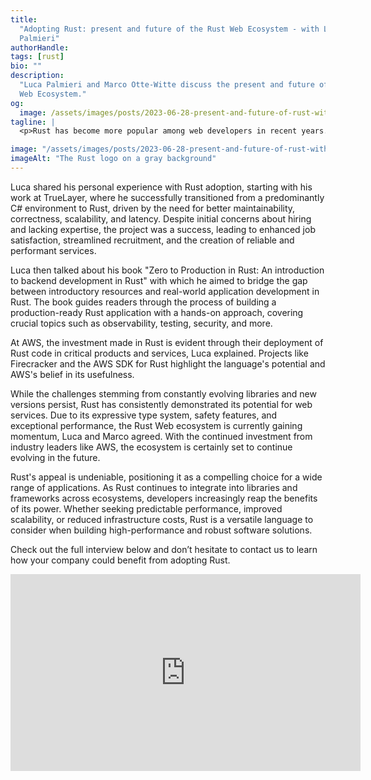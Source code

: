 ```yaml
---
title:
  "Adopting Rust: present and future of the Rust Web Ecosystem - with Luca
  Palmieri"
authorHandle:
tags: [rust]
bio: ""
description:
  "Luca Palmieri and Marco Otte-Witte discuss the present and future of the Rust
  Web Ecosystem."
og:
  image: /assets/images/posts/2023-06-28-present-and-future-of-rust-with-luca-palmieri/og-image.jpg
tagline: |
  <p>Rust has become more popular among web developers in recent years. In this interview, Luca Palmieri, Senior Software Engineer at Mainmatter and Rust author, and Marco Otte-Witte, Founder of Maimatter, delved into the world of backend development with Rust, examining the state of the ecosystem, the challenges it faces, and the success stories it generated.</p>

image: "/assets/images/posts/2023-06-28-present-and-future-of-rust-with-luca-palmieri/header-illustration.jpg"
imageAlt: "The Rust logo on a gray background"
---
```


Luca shared his personal experience with Rust adoption, starting with his work
at TrueLayer, where he successfully transitioned from a predominantly C#
environment to Rust, driven by the need for better maintainability, correctness,
scalability, and latency. Despite initial concerns about hiring and lacking
expertise, the project was a success, leading to enhanced job satisfaction,
streamlined recruitment, and the creation of reliable and performant services.

Luca then talked about his book "Zero to Production in Rust: An introduction to
backend development in Rust" with which he aimed to bridge the gap between
introductory resources and real-world application development in Rust. The book
guides readers through the process of building a production-ready Rust
application with a hands-on approach, covering crucial topics such as
observability, testing, security, and more.

At AWS, the investment made in Rust is evident through their deployment of Rust
code in critical products and services, Luca explained. Projects like
Firecracker and the AWS SDK for Rust highlight the language's potential and
AWS's belief in its usefulness.

While the challenges stemming from constantly evolving libraries and new
versions persist, Rust has consistently demonstrated its potential for web
services. Due to its expressive type system, safety features, and exceptional
performance, the Rust Web ecosystem is currently gaining momentum, Luca and
Marco agreed. With the continued investment from industry leaders like AWS, the
ecosystem is certainly set to continue evolving in the future.

Rust's appeal is undeniable, positioning it as a compelling choice for a wide
range of applications. As Rust continues to integrate into libraries and
frameworks across ecosystems, developers increasingly reap the benefits of its
power. Whether seeking predictable performance, improved scalability, or reduced
infrastructure costs, Rust is a versatile language to consider when building
high-performance and robust software solutions.

Check out the full interview below and don’t hesitate to contact us to learn how
your company could benefit from adopting Rust.

<iframe width="560" height="315" src="https://youtu.be/Xb7NokhAVKI" title="Embedded video of Luca's interview" frameborder="0" allow="accelerometer; autoplay; clipboard-write; encrypted-media; gyroscope; picture-in-picture" allowfullscreen></iframe>
